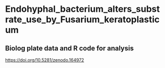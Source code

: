 # Endohyphal_bacterium_alters_substrate_use_by_Fusarium_keratoplasticum
## Biolog plate data and R code for analysis
https://doi.org/10.5281/zenodo.164972
